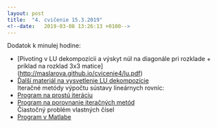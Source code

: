 ```yaml
---
layout: post
title:  "4. cvičenie 15.3.2019"
<!--date:   2019-03-08 13:26:13 +0100-->
---
```


Dodatok k minulej hodine:<br />
- [Pivoting v LU dekompozícii a výskyt núl na diagonále pri rozklade + príklad na rozklad 3x3 matice] (http://maslarova.github.io/cvicenie4/lu.pdf) <br />
- [Ďalší materiál na vysvetlenie LU dekompozície](http://kfe.fjfi.cvut.cz/~vachal/edu/nme/02_linalg/DOCS/teorie_LU_dekompozice.pdf)<br />
Iteračné metódy výpočtu sústavy lineárnych rovníc:<br />
- [Program na prostú iteráciu](http://maslarova.github.io/cvicenie3/prostaIterace.m)<br />
- [Program na porovnanie iteračných metód](http://maslarova.github.io/cvicenie4/porovnani_metod.m)<br />
Čiastočný problém vlastných čísel<br />
- [Program v Matlabe](http://maslarova.github.io/cvicenie4/vlcislo.m)




